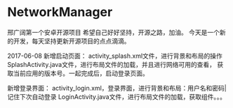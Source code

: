 # NetworkManager
邢广阔第一个安卓开源项目
希望自己好好坚持，开源之路，加油。
今天是一个新的开发，每天坚持更新开源项目的点点滴滴。

2017-06-08
新增启动页面：
activity_splash.xml文件，进行背景和布局的操作
SplashActivity.java文件，进行布局文件的加载，并且进行网络可用的查看，
获取当前应用的版本号。一起完成后，启动登录页面。

新增登录界面：
activity_login.xml，登录界面，进行背景和布局：用户名和密码|记住下次自动登录
LoginActivity.java文件，进行布局文件的加载，获取组件。。。